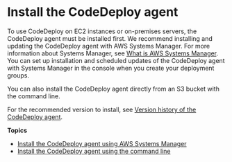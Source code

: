 # Install the CodeDeploy agent<a name="codedeploy-agent-operations-install"></a>

To use CodeDeploy on EC2 instances or on\-premises servers, the CodeDeploy agent must be installed first\. We recommend installing and updating the CodeDeploy agent with AWS Systems Manager\. For more information about Systems Manager, see [What is AWS Systems Manager](https://docs.aws.amazon.com/systems-manager/latest/userguide/what-is-systems-manager.html)\. You can set up installation and scheduled updates of the CodeDeploy agent with Systems Manager in the console when you create your deployment groups\.

You can also install the CodeDeploy agent directly from an S3 bucket with the command line\.

For the recommended version to install, see [Version history of the CodeDeploy agent](codedeploy-agent.md#codedeploy-agent-version-history)\.

**Topics**
+ [Install the CodeDeploy agent using AWS Systems Manager](codedeploy-agent-operations-install-ssm.md)
+ [Install the CodeDeploy agent using the command line](codedeploy-agent-operations-install-cli.md)